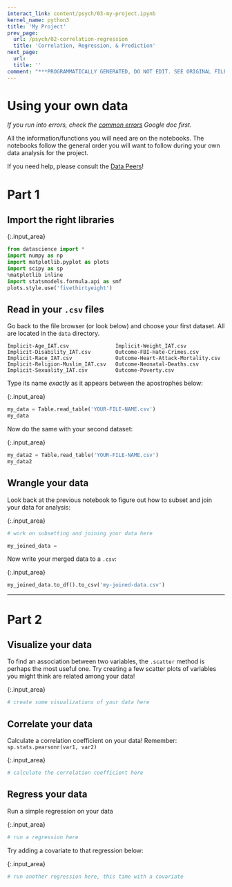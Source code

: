 ```yaml
---
interact_link: content/psych/03-my-project.ipynb
kernel_name: python3
title: 'My Project'
prev_page:
  url: /psych/02-correlation-regression
  title: 'Correlation, Regression, & Prediction'
next_page:
  url: 
  title: ''
comment: "***PROGRAMMATICALLY GENERATED, DO NOT EDIT. SEE ORIGINAL FILES IN /content***"
---
```


# Using your own data

*If you run into errors, check the [common errors](https://docs.google.com/document/d/1-LUvfYYI5UtjYiZerCGIBNgzkaJHNxl4530tgh37uYs/edit?usp=sharing) Google doc first.*

All the information/functions you will need are on the notebooks. The notebooks follow the general order you will want to follow during your own data analysis for the project.

If you need help, please consult the [Data Peers](https://data.berkeley.edu/education/data-science-community)!

# Part 1

## Import the right libraries



{:.input_area}
```python
from datascience import *
import numpy as np
import matplotlib.pyplot as plots
import scipy as sp
%matplotlib inline
import statsmodels.formula.api as smf
plots.style.use('fivethirtyeight')
```


## Read in your `.csv` files

Go back to the file browser (or look below) and choose your first dataset. All are located in the `data` directory.

```
Implicit-Age_IAT.csv               Implicit-Weight_IAT.csv
Implicit-Disability_IAT.csv        Outcome-FBI-Hate-Crimes.csv
Implicit-Race_IAT.csv              Outcome-Heart-Attack-Mortality.csv
Implicit-Religion-Muslim_IAT.csv   Outcome-Neonatal-Deaths.csv
Implicit-Sexuality_IAT.csv         Outcome-Poverty.csv
```

Type its name *exactly* as it appears between the apostrophes below:



{:.input_area}
```python
my_data = Table.read_table('YOUR-FILE-NAME.csv')
my_data
```


Now do the same with your second dataset:



{:.input_area}
```python
my_data2 = Table.read_table('YOUR-FILE-NAME.csv')
my_data2
```


## Wrangle your data

Look back at the previous notebook to figure out how to subset and join your data for analysis:



{:.input_area}
```python
# work on subsetting and joining your data here

my_joined_data = 
```


Now write your merged data to a `.csv`:



{:.input_area}
```python
my_joined_data.to_df().to_csv('my-joined-data.csv')
```


---

# Part 2

## Visualize your data

To find an association between two variables, the `.scatter` method is perhaps the most useful one. 
Try creating a few scatter plots of variables you might think are related among your data!



{:.input_area}
```python
# create some visualizations of your data here


```


## Correlate your data

Calculate a correlation coefficient on your data! Remember: `sp.stats.pearsonr(var1, var2)`



{:.input_area}
```python
# calculate the correlation coefficient here


```


## Regress your data

Run a simple regression on your data



{:.input_area}
```python
# run a regression here


```


Try adding a covariate to that regression below:



{:.input_area}
```python
# run another regression here, this time with a covariate


```


<!--

---

***We would also appreciate if you filled out this feedback form regarding the notebook:
https://goo.gl/forms/ADY9TJU3TGKlllyT2***

***Your input allows us to continue improving our educational notebooks!***

---

-->
